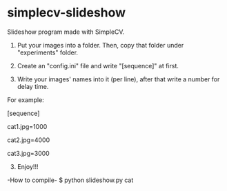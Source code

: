 simplecv-slideshow
==================

Slideshow program made with SimpleCV.

1) Put your images into a folder. Then, copy that folder under "experiments" folder.

2) Create an "config.ini" file and write "[sequence]" at first.

3) Write your images' names into it (per line), after that write a number for delay time.

For example:

[sequence]

cat1.jpg=1000

cat2.jpg=4000

cat3.jpg=3000

3) Enjoy!!!

-How to compile-
$ python slideshow.py cat



